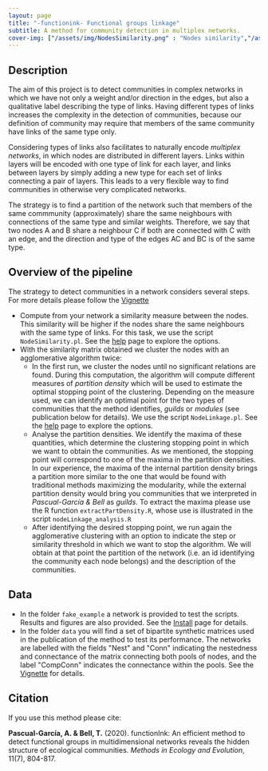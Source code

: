 ```yaml
---
layout: page
title: "-functionink- Functional groups linkage"
subtitle: A method for community detection in multiplex networks.
cover-img: ["/assets/img/NodesSimilarity.png" : "Nodes similarity","/assets/img/BlockModelling_Vs_Amaral.png" : "Comparison of methods","/assets/img/Guilds.png" : "Guilds","/assets/img/Guild_Vs_Module.png" : "Guild Vs. Module","/assets/img/PartitionDensity.png" : "Partition density","/assets/img/Entangled_Bank.png" : "The bank disentangled"]
---
```


## Description

The aim of this project is to detect communities in complex networks in
which we have not only a weight and/or direction in the edges, but also
a qualitative label describing the type of links. Having different types of links
increases the complexity in the detection of communities, because our definition of
community may require that members of the same community have links of the same type only.

Considering types of links also facilitates to naturally encode _multiplex networks_, in which nodes are distributed
in different layers. Links within layers will be encoded with one type of link for each layer, and
links between layers by simply adding a new type for each set of links connecting a pair of layers. This leads
to a very flexible way to find communities in otherwise very complicated networks.

The strategy is to find a partition of the network such that members
of the same commmunity (approximately) share the same neighbours with connections of the same type and similar weights. Therefore, we say that two nodes A and B
share a neighbour C if both are connected with C with an edge, and the
direction and type of the edges AC and BC is of the same type.


## Overview of the pipeline

The strategy to detect communities in a network considers several steps. For more details please follow the [Vignette](./_pages/Vignette)

* Compute from your network a similarity measure between the nodes. This similarity will be  higher if the nodes share the same neighbours with the same type of links. For this task, we use the script  `NodeSimilarity.pl`.  See the [help](_pages/help) page to explore the options.
* With the similarity matrix obtained we cluster the nodes with an agglomerative algorithm twice:
    * In the first run, we cluster the nodes until no significant relations are found. During this computation, the algorithm will compute different measures of _partition density_ which will be used to estimate the optimal stopping point of the clustering. Depending on the measure used, we can identify an optimal point for the two types of communities that the method identifies, _guilds_ or  _modules_ (see publication below for details). We use the script `NodeLinkage.pl`. See the [help](_pages/help) page to explore the options.
    * Analyse the partition densities. We identify the maxima of these quantities, which determine the clustering stopping point in which we want to obtain the communities. As we mentioned, the stopping point will correspond to one of the maxima in the partition densities. In our experience, the maxima of the internal partition density brings a partition more similar to the one that would be found with traditional methods maximizing the modularity, while the external partition density would bring you communities that we interpreted in _Pascual-García & Bell_ as _guilds_. To extract the maxima please use the R function  `extractPartDensity.R`, whose use is illustrated in the script `nodeLinkage_analysis.R`
    * After identifying the desired stopping point, we run again the agglomerative clustering with an option to indicate the step or similarity threshold in which we want to stop the algorithm. We will obtain at that point the partition of the network (i.e. an id identifying the community each node belongs) and the description of the communities.


## Data

* In the folder `fake_example` a network is provided to test the scripts. Results and figures are also provided. See the [Install](_pages/Install) page for details.
* In the folder `data` you will find a set of bipartite synthetic matrices used in the publication of the method to test its performance. The networks are labelled with the fields "Nest" and "Conn" indicating the nestedness and connectance of the matrix connecting both pools of nodes, and the label "CompConn" indicates the connectance within the pools. See the [Vignette](_pages/Vignette) for details.



## Citation

If you use this method please cite: 

**Pascual-García, A. & Bell, T.**  (2020). functionInk: An efficient method to detect functional groups in multidimensional networks reveals the hidden structure of ecological communities. _Methods in Ecology and Evolution_, 11(7), 804-817.


